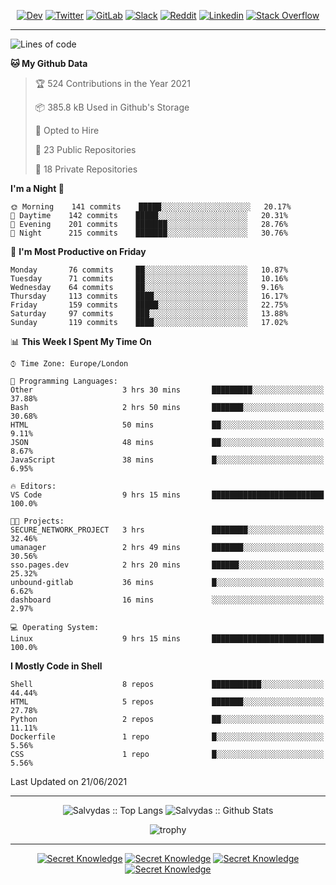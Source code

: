 <div align="center">
  
[![Dev](https://img.shields.io/badge/-DEV-222222?style=flat-square&logo=dev.to&logoColor=white&link=https://dev.to/sso/)](https://dev.to/sso/)
[![Twitter](https://img.shields.io/badge/-Twitter-222222?style=flat-square&logo=twitter&logoColor=white&link=https://twitter.com/digital_wizz/)](https://twitter.com/digital_wizz/)
[![GitLab](https://img.shields.io/badge/-GitLab-222222?style=flat-square&logo=GitLab&logoColor=white&link=https://gitlab.com/ss-o/)](https://gitlab.com/ss-o/)
[![Slack](https://img.shields.io/badge/-Slack-222222?style=flat-square&logo=Slack&logoColor=white&link=https://digital-teams.slack.com/)](https://digital-teams.slack.com/)
[![Reddit](https://img.shields.io/badge/-Reddit-222222?style=flat-square&logo=Reddit&logoColor=white&link=https://https://www.reddit.com/user/ss-o/)](https://www.reddit.com/user/ss-o/)
[![Linkedin](https://img.shields.io/badge/-LinkedIn-222222?style=flat-square&logo=Linkedin&logoColor=white&link=https://www.linkedin.com/in/digital-clouds/)](https://www.linkedin.com/in/digital-clouds/)
[![Stack Overflow](https://img.shields.io/badge/-Stack%20Overflow-222222?style=flat-square&logo=stack-overflow&logoColor=white&link=https://stackoverflow.com/users/13893752/salvydas-lukosius)](https://stackoverflow.com/users/13893752/salvydas-lukosius)

</div>

---

<!--START_SECTION:waka-->
![Lines of code](https://img.shields.io/badge/From%20Hello%20World%20I%27ve%20Written-2.1%20million%20lines%20of%20code-blue)

**🐱 My Github Data** 

> 🏆 524 Contributions in the Year 2021
 > 
> 📦 385.8 kB Used in Github's Storage 
 > 
> 💼 Opted to Hire
 > 
> 📜 23 Public Repositories 
 > 
> 🔑 18 Private Repositories  
 > 
**I'm a Night 🦉** 

```text
🌞 Morning    141 commits    █████░░░░░░░░░░░░░░░░░░░░   20.17% 
🌆 Daytime    142 commits    █████░░░░░░░░░░░░░░░░░░░░   20.31% 
🌃 Evening    201 commits    ███████░░░░░░░░░░░░░░░░░░   28.76% 
🌙 Night      215 commits    ███████░░░░░░░░░░░░░░░░░░   30.76%

```
📅 **I'm Most Productive on Friday** 

```text
Monday       76 commits     ██░░░░░░░░░░░░░░░░░░░░░░░   10.87% 
Tuesday      71 commits     ██░░░░░░░░░░░░░░░░░░░░░░░   10.16% 
Wednesday    64 commits     ██░░░░░░░░░░░░░░░░░░░░░░░   9.16% 
Thursday     113 commits    ████░░░░░░░░░░░░░░░░░░░░░   16.17% 
Friday       159 commits    █████░░░░░░░░░░░░░░░░░░░░   22.75% 
Saturday     97 commits     ███░░░░░░░░░░░░░░░░░░░░░░   13.88% 
Sunday       119 commits    ████░░░░░░░░░░░░░░░░░░░░░   17.02%

```


📊 **This Week I Spent My Time On** 

```text
⌚︎ Time Zone: Europe/London

💬 Programming Languages: 
Other                    3 hrs 30 mins       █████████░░░░░░░░░░░░░░░░   37.88% 
Bash                     2 hrs 50 mins       ███████░░░░░░░░░░░░░░░░░░   30.68% 
HTML                     50 mins             ██░░░░░░░░░░░░░░░░░░░░░░░   9.11% 
JSON                     48 mins             ██░░░░░░░░░░░░░░░░░░░░░░░   8.67% 
JavaScript               38 mins             █░░░░░░░░░░░░░░░░░░░░░░░░   6.95%

🔥 Editors: 
VS Code                  9 hrs 15 mins       █████████████████████████   100.0%

🐱‍💻 Projects: 
SECURE_NETWORK_PROJECT   3 hrs               ████████░░░░░░░░░░░░░░░░░   32.46% 
umanager                 2 hrs 49 mins       ███████░░░░░░░░░░░░░░░░░░   30.56% 
sso.pages.dev            2 hrs 20 mins       ██████░░░░░░░░░░░░░░░░░░░   25.32% 
unbound-gitlab           36 mins             █░░░░░░░░░░░░░░░░░░░░░░░░   6.62% 
dashboard                16 mins             ░░░░░░░░░░░░░░░░░░░░░░░░░   2.97%

💻 Operating System: 
Linux                    9 hrs 15 mins       █████████████████████████   100.0%

```

**I Mostly Code in Shell** 

```text
Shell                    8 repos             ███████████░░░░░░░░░░░░░░   44.44% 
HTML                     5 repos             ███████░░░░░░░░░░░░░░░░░░   27.78% 
Python                   2 repos             ██░░░░░░░░░░░░░░░░░░░░░░░   11.11% 
Dockerfile               1 repo              █░░░░░░░░░░░░░░░░░░░░░░░░   5.56% 
CSS                      1 repo              █░░░░░░░░░░░░░░░░░░░░░░░░   5.56%

```



 Last Updated on 21/06/2021
<!--END_SECTION:waka-->

---

<div align=center>

![Salvydas :: Top Langs](https://github-readme-stats.vercel.app/api/top-langs/?username=ss-o&langs_count=8&card_width=300&theme=blue-green&layout=compact)
![Salvydas :: Github Stats](https://github-readme-stats.vercel.app/api?username=ss-o&theme=blue-green&layout=compact&no-frame=true)
 
![trophy](https://github-profile-trophy.vercel.app/?username=ss-o&theme=darkhub&rank=SSS,SS,S,AAA,AA,A,B,C&no-frame=true)

---


[![Secret Knowledge](https://github-readme-stats.vercel.app/api/pin/?username=github&repo=government.github.com&card_width=150&theme=blue-green&layout=compact)](https://github.com/github/government.github.com)
[![Secret Knowledge](https://github-readme-stats.vercel.app/api/pin/?username=ss-o&repo=the-book-of-secret-knowledge&card_width=150&theme=blue-green&layout=compact)](https://github.com/ss-o/the-book-of-secret-knowledge)
[![Secret Knowledge](https://github-readme-stats.vercel.app/api/pin/?username=digital-clouds&repo=awesome-machine-learning&card_width=150&theme=blue-green)](https://github.com/digital-clouds/awesome-machine-learning)
[![Secret Knowledge](https://github-readme-stats.vercel.app/api/pin/?username=security-io&repo=shodan-eye&card_width=150&theme=blue-green)](https://github.com/security-io/shodan-eye)

</div>
